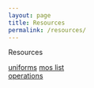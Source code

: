```yaml
---
layout: page
title: Resources
permalink: /resources/
---
```


Resources

[uniforms](https://taskforceomega.com/resources/uniforms) 
[mos list](https://taskforceomega.com/resources/mos)  
[operations](https://taskforceomega.com/resources/operations)  
